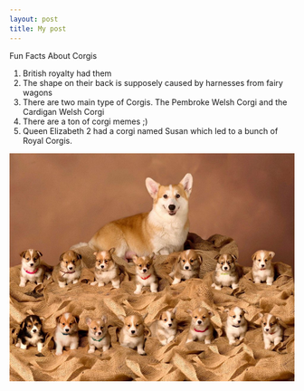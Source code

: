 ```yaml
---
layout: post
title: My post
---
```


Fun Facts About Corgis

1. British royalty had them
2. The shape on their back is supposely caused by harnesses from fairy wagons
3. There are two main type of Corgis. The Pembroke Welsh Corgi and the Cardigan Welsh Corgi
4. There are a ton of corgi memes ;)
5. Queen Elizabeth 2 had a corgi named Susan which led to a bunch of Royal Corgis.

![Corgi](/images/i1vdqt4ksba11.jpg)
